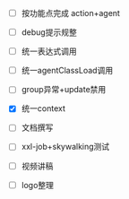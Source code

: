 - [ ] 按功能点完成 action+agent
- [ ] debug提示规整
- [ ] 统一表达式调用
- [ ] 统一agentClassLoad调用
- [ ] group异常+update禁用
- [x] 统一context 

- [ ] 文档撰写
- [ ] xxl-job+skywalking测试
- [ ] 视频讲稿
- [ ] logo整理
  
